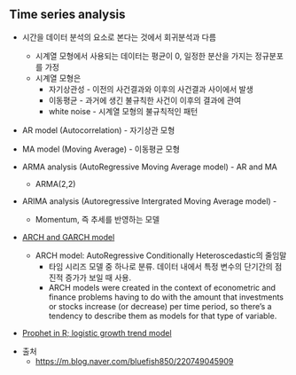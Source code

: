 Time series analysis
-------------------
+ 시간을 데이터 분석의 요소로 본다는 것에서 회귀분석과 다름 
  + 시계열 모형에서 사용되는 데이터는 평균이 0, 일정한 분산을 가지는 정규분포를 가정 
  + 시계열 모형은 
    + 자기상관성 - 이전의 사건결과와 이후의 사건결과 사이에서 발생
    + 이동평균 - 과거에 생긴 불규칙한 사건이 이후의 결과에 관여 
    + white noise - 시계열 모형의 불규칙적인 패턴 

+ AR model (Autocorrelation) - 자기상관 모형 

+ MA model (Moving Average) - 이동평균 모형 

+ ARMA analysis (AutoRegressive Moving Average model) - AR and MA
  + ARMA(2,2)

+ ARIMA analysis (Autoregressive Intergrated Moving Average model) - 
  + Momentum, 즉 추세를 반영하는 모델 
  

+ [ARCH and GARCH model](https://newonlinecourses.science.psu.edu/stat510/node/85/)

  + ARCH model: AutoRegressive Conditionally Heteroscedastic의 줄임말
    + 타임 시리즈 모델 중 하나로 분류. 데이터 내에서 특정 변수의 단기간의 점진적 증가가 보일 때 사용. 
    + ARCH models were created in the context of econometric and finance problems having to do with the amount that investments or stocks increase (or decrease) per time period, so there’s a tendency to describe them as models for that type of variable. 

+ [Prophet in R; logistic growth trend model](https://facebook.github.io/prophet/docs/saturating_forecasts.html)


* 출처   
  + https://m.blog.naver.com/bluefish850/220749045909
